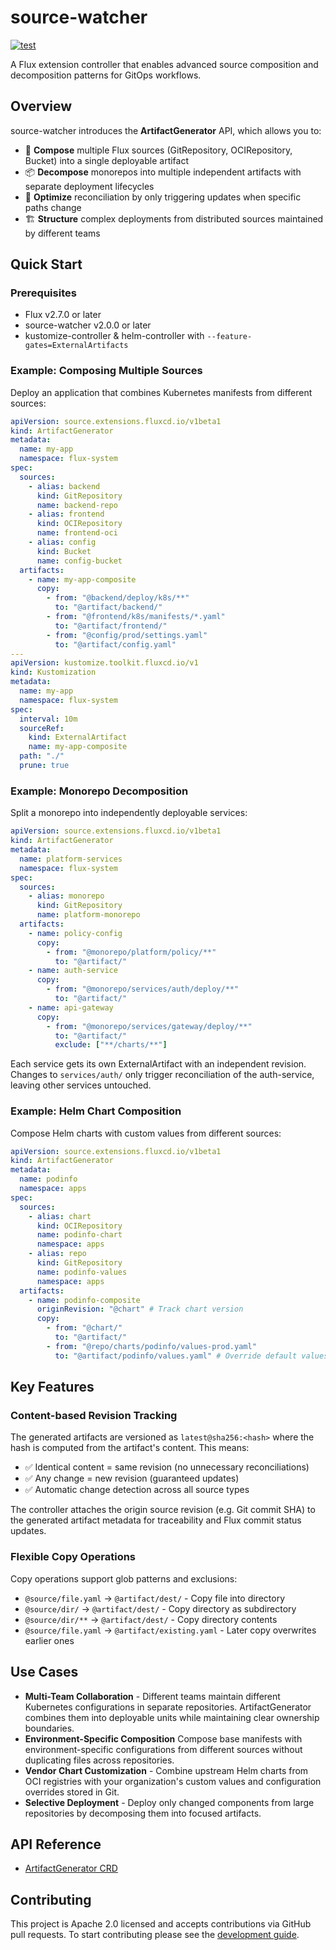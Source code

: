 # source-watcher

[![test](https://github.com/fluxcd/source-watcher/workflows/test/badge.svg)](https://github.com/fluxcd/source-watcher/actions)

A Flux extension controller that enables advanced source composition and decomposition patterns for GitOps workflows.

## Overview

source-watcher introduces the **ArtifactGenerator** API, which allows you to:

- 🔗 **Compose** multiple Flux sources (GitRepository, OCIRepository, Bucket) into a single deployable artifact
- 📦 **Decompose** monorepos into multiple independent artifacts with separate deployment lifecycles
- 🎯 **Optimize** reconciliation by only triggering updates when specific paths change
- 🏗️ **Structure** complex deployments from distributed sources maintained by different teams

## Quick Start

### Prerequisites

- Flux v2.7.0 or later
- source-watcher v2.0.0 or later
- kustomize-controller & helm-controller with `--feature-gates=ExternalArtifacts`

### Example: Composing Multiple Sources

Deploy an application that combines Kubernetes manifests from different sources:

```yaml
apiVersion: source.extensions.fluxcd.io/v1beta1
kind: ArtifactGenerator
metadata:
  name: my-app
  namespace: flux-system
spec:
  sources:
    - alias: backend
      kind: GitRepository
      name: backend-repo
    - alias: frontend  
      kind: OCIRepository
      name: frontend-oci
    - alias: config
      kind: Bucket
      name: config-bucket
  artifacts:
    - name: my-app-composite
      copy:
        - from: "@backend/deploy/k8s/**"
          to: "@artifact/backend/"
        - from: "@frontend/k8s/manifests/*.yaml"
          to: "@artifact/frontend/"
        - from: "@config/prod/settings.yaml"
          to: "@artifact/config.yaml"
---
apiVersion: kustomize.toolkit.fluxcd.io/v1
kind: Kustomization
metadata:
  name: my-app
  namespace: flux-system
spec:
  interval: 10m
  sourceRef:
    kind: ExternalArtifact
    name: my-app-composite
  path: "./"
  prune: true
```

### Example: Monorepo Decomposition

Split a monorepo into independently deployable services:

```yaml
apiVersion: source.extensions.fluxcd.io/v1beta1
kind: ArtifactGenerator
metadata:
  name: platform-services
  namespace: flux-system
spec:
  sources:
    - alias: monorepo
      kind: GitRepository
      name: platform-monorepo
  artifacts:
    - name: policy-config
      copy:
        - from: "@monorepo/platform/policy/**"
          to: "@artifact/"
    - name: auth-service
      copy:
        - from: "@monorepo/services/auth/deploy/**"
          to: "@artifact/"
    - name: api-gateway
      copy:
        - from: "@monorepo/services/gateway/deploy/**"
          to: "@artifact/"
          exclude: ["**/charts/**"]
```

Each service gets its own ExternalArtifact with an independent revision.
Changes to `services/auth/` only trigger reconciliation of the auth-service,
leaving other services untouched.

### Example: Helm Chart Composition

Compose Helm charts with custom values from different sources:

```yaml
apiVersion: source.extensions.fluxcd.io/v1beta1
kind: ArtifactGenerator
metadata:
  name: podinfo
  namespace: apps
spec:
  sources:
    - alias: chart
      kind: OCIRepository
      name: podinfo-chart
      namespace: apps
    - alias: repo
      kind: GitRepository
      name: podinfo-values
      namespace: apps
  artifacts:
    - name: podinfo-composite
      originRevision: "@chart" # Track chart version
      copy:
        - from: "@chart/"
          to: "@artifact/"
        - from: "@repo/charts/podinfo/values-prod.yaml"
          to: "@artifact/podinfo/values.yaml" # Override default values
```

## Key Features

### Content-based Revision Tracking

The generated artifacts are versioned as `latest@sha256:<hash>` where the hash
is computed from the artifact's content. This means:

- ✅ Identical content = same revision (no unnecessary reconciliations)
- ✅ Any change = new revision (guaranteed updates)
- ✅ Automatic change detection across all source types

The controller attaches the origin source revision (e.g. Git commit SHA)
to the generated artifact metadata for traceability and Flux commit status updates.

### Flexible Copy Operations

Copy operations support glob patterns and exclusions:

- `@source/file.yaml` → `@artifact/dest/` - Copy file into directory
- `@source/dir/` → `@artifact/dest/` - Copy directory as subdirectory
- `@source/dir/**` → `@artifact/dest/` - Copy directory contents
- `@source/file.yaml` → `@artifact/existing.yaml` - Later copy overwrites earlier ones

## Use Cases

- **Multi-Team Collaboration** - Different teams maintain different Kubernetes
  configurations in separate repositories. ArtifactGenerator combines them into deployable
  units while maintaining clear ownership boundaries.
- **Environment-Specific Composition** Compose base manifests with environment-specific
  configurations from different sources without duplicating files across repositories.
- **Vendor Chart Customization** - Combine upstream Helm charts from OCI registries with
  your organization's custom values and configuration overrides stored in Git.
- **Selective Deployment** - Deploy only changed components from large repositories
  by decomposing them into focused artifacts.

## API Reference

- [ArtifactGenerator CRD](docs/spec/v1beta1/artifactgenerators.md)

## Contributing

This project is Apache 2.0 licensed and accepts contributions via GitHub pull requests.
To start contributing please see the [development guide](CONTRIBUTING.md).
